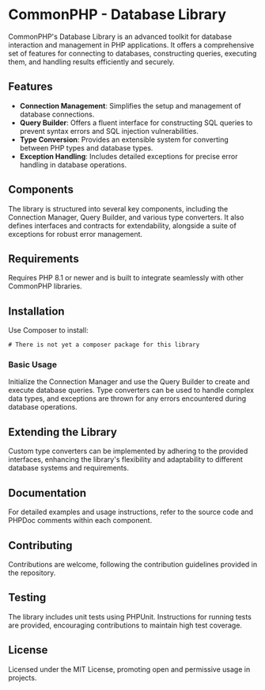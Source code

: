 # CommonPHP - Database Library

CommonPHP's Database Library is an advanced toolkit for database interaction and management in PHP applications. It offers a comprehensive set of features for connecting to databases, constructing queries, executing them, and handling results efficiently and securely.

## Features

- **Connection Management**: Simplifies the setup and management of database connections.
- **Query Builder**: Offers a fluent interface for constructing SQL queries to prevent syntax errors and SQL injection vulnerabilities.
- **Type Conversion**: Provides an extensible system for converting between PHP types and database types.
- **Exception Handling**: Includes detailed exceptions for precise error handling in database operations.

## Components

The library is structured into several key components, including the Connection Manager, Query Builder, and various type converters. It also defines interfaces and contracts for extendability, alongside a suite of exceptions for robust error management.

## Requirements

Requires PHP 8.1 or newer and is built to integrate seamlessly with other CommonPHP libraries.

## Installation

Use Composer to install:

```shell
# There is not yet a composer package for this library
```
### Basic Usage
Initialize the Connection Manager and use the Query Builder to create and execute database queries. Type converters can be used to handle complex data types, and exceptions are thrown for any errors encountered during database operations.

## Extending the Library
Custom type converters can be implemented by adhering to the provided interfaces, enhancing the library's flexibility and adaptability to different database systems and requirements.

## Documentation
For detailed examples and usage instructions, refer to the source code and PHPDoc comments within each component.

## Contributing
Contributions are welcome, following the contribution guidelines provided in the repository.

## Testing
The library includes unit tests using PHPUnit. Instructions for running tests are provided, encouraging contributions to maintain high test coverage.

## License
Licensed under the MIT License, promoting open and permissive usage in projects.